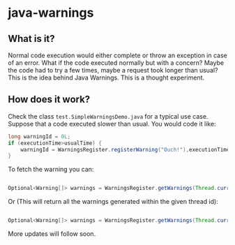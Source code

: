 # java-warnings

## What is it?

Normal code execution would either complete or throw an exception in case of an error. What if the code executed normally but with a concern? Maybe the code had to try a few times, maybe a request took longer than usual? This is the idea behind Java Warnings. This is a thought experiment.

## How does it work?

Check the class `test.SimpleWarningsDemo.java` for a typical use case.\
Suppose that a code executed slower than usual. You would code it like:

```java
long warningId = 0L;
if (executionTime>usualTime) {
    warningId = WarningsRegister.registerWarning("Ouch!"),executionTime,usualTime);
}
```

To fetch the warning you can:

```java

Optional<Warning[]> warnings = WarningsRegister.getWarnings(Thread.currentThread().getId(),warningId);

```

Or (This will return all the warnings generated within the given thread id):

```java

Optional<Warning[]> warnings = WarningsRegister.getWarnings(Thread.currentThread().getId(),warningId);

```

More updates will follow soon.

